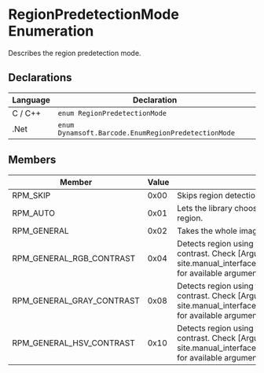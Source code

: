 # RegionPredetectionMode Enumeration
Describes the region predetection mode.


## Declarations
   
| Language | Declaration |
| -------- | ----------- |
| C / C++ | `enum RegionPredetectionMode` |
| .Net | `enum Dynamsoft.Barcode.EnumRegionPredetectionMode` |


## Members
   
| Member | Value | Description |
| ------ | ----- | ----------- |
| RPM_SKIP | 0x00 | Skips region detection. |
| RPM_AUTO | 0x01 | Lets the library choose an algorithm automatically to detect region. |
| RPM_GENERAL | 0x02 | Takes the whole image as a region. |
| RPM_GENERAL_RGB_CONTRAST | 0x04 | Detects region using the general algorithm based on RGB colour contrast. Check [Arguments of `RegionPredetectionModes`]({{ site.manual_interface_argument}}RegionPredetectionModes.html) for available argument settings. |
| RPM_GENERAL_GRAY_CONTRAST | 0x08 | Detects region using the general algorithm based on gray contrast. Check [Arguments of `RegionPredetectionModes`]({{ site.manual_interface_argument}}RegionPredetectionModes.html) for available argument settings. |
| RPM_GENERAL_HSV_CONTRAST | 0x10 | Detects region using the general algorithm based on HSV colour contrast. Check [Arguments of `RegionPredetectionModes`]({{ site.manual_interface_argument}}RegionPredetectionModes.html) for available argument settings. |


